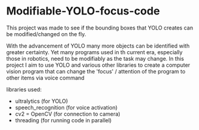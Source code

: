 # Modifiable-YOLO-focus-code
This project was made to see if the bounding boxes that YOLO creates can be modified/changed on the fly.

With the advancement of YOLO many more objects can be identified with greater certainty. Yet many programs used in th current era, especially those in robotics, need to be modifiably as the task may change.
In this project I aim to use YOLO and various other libraries to create a computer vision program that can change the 'focus' / attention of the program to other items via voice command

libraries used:
- ultralytics (for YOLO)
- speech_recognition (for voice activation)
- cv2 = OpenCV (for connection to camera)
- threading (for running code in parallel)

